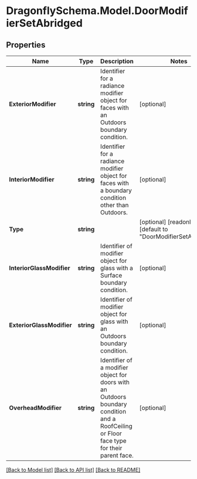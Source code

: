 
# DragonflySchema.Model.DoorModifierSetAbridged

## Properties

Name | Type | Description | Notes
------------ | ------------- | ------------- | -------------
**ExteriorModifier** | **string** | Identifier for a radiance modifier object for faces with an  Outdoors boundary condition. | [optional] 
**InteriorModifier** | **string** | Identifier for a radiance modifier object for faces with a boundary condition other than Outdoors. | [optional] 
**Type** | **string** |  | [optional] [readonly] [default to "DoorModifierSetAbridged"]
**InteriorGlassModifier** | **string** | Identifier of modifier object for glass with a Surface boundary condition. | [optional] 
**ExteriorGlassModifier** | **string** | Identifier of modifier object for glass with an Outdoors boundary condition. | [optional] 
**OverheadModifier** | **string** | Identifier of a modifier object for doors with an Outdoors boundary condition and a RoofCeiling or Floor face type for their parent face. | [optional] 

[[Back to Model list]](../README.md#documentation-for-models)
[[Back to API list]](../README.md#documentation-for-api-endpoints)
[[Back to README]](../README.md)

